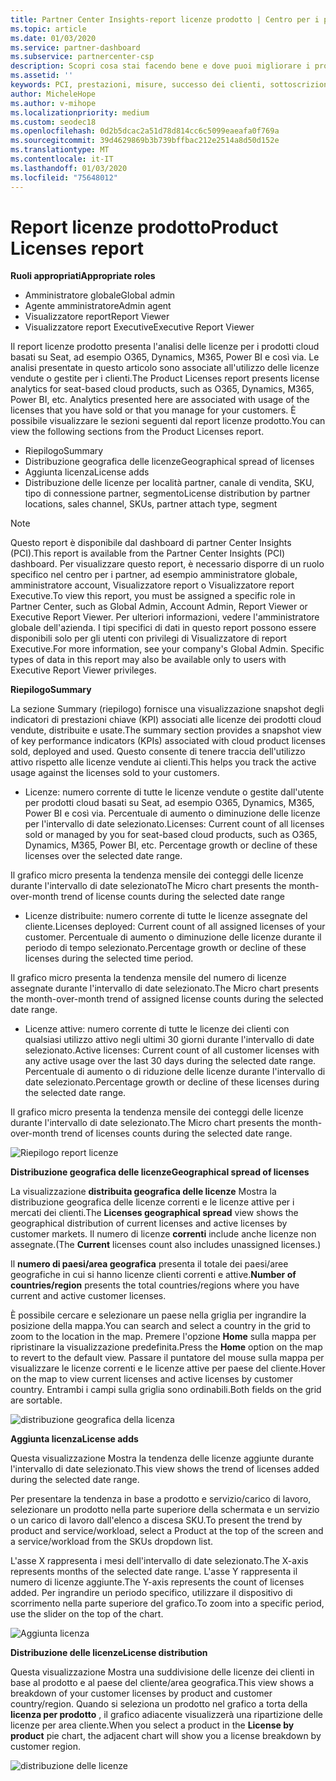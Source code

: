 ```yaml
---
title: Partner Center Insights-report licenze prodotto | Centro per i partner
ms.topic: article
ms.date: 01/03/2020
ms.service: partner-dashboard
ms.subservice: partnercenter-csp
description: Scopri cosa stai facendo bene e dove puoi migliorare i prodotti cloud con licenza (o basata su postazione) che Vendi o Gestisci per i tuoi clienti.
ms.assetid: ''
keywords: PCI, prestazioni, misure, successo dei clienti, sottoscrizioni cloud, analisi, report
author: MicheleHope
ms.author: v-mihope
ms.localizationpriority: medium
ms.custom: seodec18
ms.openlocfilehash: 0d2b5dcac2a51d78d814cc6c5099eaeafa0f769a
ms.sourcegitcommit: 39d4629869b3b739bffbac212e2514a8d50d152e
ms.translationtype: MT
ms.contentlocale: it-IT
ms.lasthandoff: 01/03/2020
ms.locfileid: "75648012"
---
```

# <a name="product-licenses-report"></a><span data-ttu-id="22071-104">Report licenze prodotto</span><span class="sxs-lookup"><span data-stu-id="22071-104">Product Licenses report</span></span>

<span data-ttu-id="22071-105">**Ruoli appropriati**</span><span class="sxs-lookup"><span data-stu-id="22071-105">**Appropriate roles**</span></span>
- <span data-ttu-id="22071-106">Amministratore globale</span><span class="sxs-lookup"><span data-stu-id="22071-106">Global admin</span></span>
- <span data-ttu-id="22071-107">Agente amministratore</span><span class="sxs-lookup"><span data-stu-id="22071-107">Admin agent</span></span>
- <span data-ttu-id="22071-108">Visualizzatore report</span><span class="sxs-lookup"><span data-stu-id="22071-108">Report Viewer</span></span>
- <span data-ttu-id="22071-109">Visualizzatore report Executive</span><span class="sxs-lookup"><span data-stu-id="22071-109">Executive Report Viewer</span></span>

<span data-ttu-id="22071-110">Il report licenze prodotto presenta l'analisi delle licenze per i prodotti cloud basati su Seat, ad esempio O365, Dynamics, M365, Power BI e così via. Le analisi presentate in questo articolo sono associate all'utilizzo delle licenze vendute o gestite per i clienti.</span><span class="sxs-lookup"><span data-stu-id="22071-110">The Product Licenses report presents license analytics for seat-based cloud products, such as O365, Dynamics, M365, Power BI, etc. Analytics presented here are associated with usage of the licenses that you have sold or that you manage for your customers.</span></span> <span data-ttu-id="22071-111">È possibile visualizzare le sezioni seguenti dal report licenze prodotto.</span><span class="sxs-lookup"><span data-stu-id="22071-111">You can view the following sections from the Product Licenses report.</span></span>

- <span data-ttu-id="22071-112">Riepilogo</span><span class="sxs-lookup"><span data-stu-id="22071-112">Summary</span></span>
- <span data-ttu-id="22071-113">Distribuzione geografica delle licenze</span><span class="sxs-lookup"><span data-stu-id="22071-113">Geographical spread of licenses</span></span>
- <span data-ttu-id="22071-114">Aggiunta licenza</span><span class="sxs-lookup"><span data-stu-id="22071-114">License adds</span></span>
- <span data-ttu-id="22071-115">Distribuzione delle licenze per località partner, canale di vendita, SKU, tipo di connessione partner, segmento</span><span class="sxs-lookup"><span data-stu-id="22071-115">License distribution by partner locations, sales channel, SKUs, partner attach type, segment</span></span>

 > [!NOTE]
 > <span data-ttu-id="22071-116">Questo report è disponibile dal dashboard di partner Center Insights (PCI).</span><span class="sxs-lookup"><span data-stu-id="22071-116">This report is available from the Partner Center Insights (PCI) dashboard.</span></span> <span data-ttu-id="22071-117">Per visualizzare questo report, è necessario disporre di un ruolo specifico nel centro per i partner, ad esempio amministratore globale, amministratore account, Visualizzatore report o Visualizzatore report Executive.</span><span class="sxs-lookup"><span data-stu-id="22071-117">To view this report, you must be assigned a specific role in Partner Center, such as Global Admin, Account Admin, Report Viewer or Executive Report Viewer.</span></span> <span data-ttu-id="22071-118">Per ulteriori informazioni, vedere l'amministratore globale dell'azienda. I tipi specifici di dati in questo report possono essere disponibili solo per gli utenti con privilegi di Visualizzatore di report Executive.</span><span class="sxs-lookup"><span data-stu-id="22071-118">For more information, see your company's Global Admin. Specific types of data in this report may also be available only to users with Executive Report Viewer privileges.</span></span>

<span data-ttu-id="22071-119">**Riepilogo**</span><span class="sxs-lookup"><span data-stu-id="22071-119">**Summary**</span></span>

<span data-ttu-id="22071-120">La sezione Summary (riepilogo) fornisce una visualizzazione snapshot degli indicatori di prestazioni chiave (KPI) associati alle licenze dei prodotti cloud vendute, distribuite e usate.</span><span class="sxs-lookup"><span data-stu-id="22071-120">The summary section provides a snapshot view of key performance indicators (KPIs) associated with cloud product licenses sold, deployed and used.</span></span> <span data-ttu-id="22071-121">Questo consente di tenere traccia dell'utilizzo attivo rispetto alle licenze vendute ai clienti.</span><span class="sxs-lookup"><span data-stu-id="22071-121">This helps you track the active usage against the licenses sold to your customers.</span></span>

- <span data-ttu-id="22071-122">Licenze: numero corrente di tutte le licenze vendute o gestite dall'utente per prodotti cloud basati su Seat, ad esempio O365, Dynamics, M365, Power BI e così via. Percentuale di aumento o diminuzione delle licenze per l'intervallo di date selezionato.</span><span class="sxs-lookup"><span data-stu-id="22071-122">Licenses: Current count of all licenses sold or managed by you for seat-based cloud products, such as O365, Dynamics, M365, Power BI, etc. Percentage growth or decline of these licenses over the selected date range.</span></span>

<span data-ttu-id="22071-123">Il grafico micro presenta la tendenza mensile dei conteggi delle licenze durante l'intervallo di date selezionato</span><span class="sxs-lookup"><span data-stu-id="22071-123">The Micro chart presents the month-over-month trend of license counts during the selected date range</span></span>

- <span data-ttu-id="22071-124">Licenze distribuite: numero corrente di tutte le licenze assegnate del cliente.</span><span class="sxs-lookup"><span data-stu-id="22071-124">Licenses deployed: Current count of all assigned licenses of your customer.</span></span>
<span data-ttu-id="22071-125">Percentuale di aumento o diminuzione delle licenze durante il periodo di tempo selezionato.</span><span class="sxs-lookup"><span data-stu-id="22071-125">Percentage growth or decline of these licenses during the selected time period.</span></span>

<span data-ttu-id="22071-126">Il grafico micro presenta la tendenza mensile del numero di licenze assegnate durante l'intervallo di date selezionato.</span><span class="sxs-lookup"><span data-stu-id="22071-126">The Micro chart presents the month-over-month trend of assigned license counts during the selected date range.</span></span>

- <span data-ttu-id="22071-127">Licenze attive: numero corrente di tutte le licenze dei clienti con qualsiasi utilizzo attivo negli ultimi 30 giorni durante l'intervallo di date selezionato.</span><span class="sxs-lookup"><span data-stu-id="22071-127">Active licenses: Current count of all customer licenses with any active usage over the last 30 days during the selected date range.</span></span>
<span data-ttu-id="22071-128">Percentuale di aumento o di riduzione delle licenze durante l'intervallo di date selezionato.</span><span class="sxs-lookup"><span data-stu-id="22071-128">Percentage growth or decline of these licenses during the selected date range.</span></span>

<span data-ttu-id="22071-129">Il grafico micro presenta la tendenza mensile dei conteggi delle licenze durante l'intervallo di date selezionato.</span><span class="sxs-lookup"><span data-stu-id="22071-129">The Micro chart presents the month-over-month trend of licenses counts during the selected date range.</span></span>

![Riepilogo report licenze](images/pci/pci_licenses_report_summary_1.png)

<span data-ttu-id="22071-131">**Distribuzione geografica delle licenze**</span><span class="sxs-lookup"><span data-stu-id="22071-131">**Geographical spread of licenses**</span></span>

<span data-ttu-id="22071-132">La visualizzazione **distribuita geografica delle licenze** Mostra la distribuzione geografica delle licenze correnti e le licenze attive per i mercati dei clienti.</span><span class="sxs-lookup"><span data-stu-id="22071-132">The **Licenses geographical spread** view shows the geographical distribution of current licenses and active licenses by customer markets.</span></span> <span data-ttu-id="22071-133">Il numero di licenze **correnti** include anche licenze non assegnate.</span><span class="sxs-lookup"><span data-stu-id="22071-133">(The **Current** licenses count also includes unassigned licenses.)</span></span>

<span data-ttu-id="22071-134">Il **numero di paesi/area geografica** presenta il totale dei paesi/aree geografiche in cui si hanno licenze clienti correnti e attive.</span><span class="sxs-lookup"><span data-stu-id="22071-134">**Number of countries/region** presents the total countries/regions where you have current and active customer licenses.</span></span>

<span data-ttu-id="22071-135">È possibile cercare e selezionare un paese nella griglia per ingrandire la posizione della mappa.</span><span class="sxs-lookup"><span data-stu-id="22071-135">You can search and select a country in the grid to zoom to the location in the map.</span></span> <span data-ttu-id="22071-136">Premere l'opzione **Home** sulla mappa per ripristinare la visualizzazione predefinita.</span><span class="sxs-lookup"><span data-stu-id="22071-136">Press the **Home** option on the map to revert to the default view.</span></span> <span data-ttu-id="22071-137">Passare il puntatore del mouse sulla mappa per visualizzare le licenze correnti e le licenze attive per paese del cliente.</span><span class="sxs-lookup"><span data-stu-id="22071-137">Hover on the map to view current licenses and active licenses by customer country.</span></span> <span data-ttu-id="22071-138">Entrambi i campi sulla griglia sono ordinabili.</span><span class="sxs-lookup"><span data-stu-id="22071-138">Both fields on the grid are sortable.</span></span>

![distribuzione geografica della licenza](images/pci/pci_licenses_report_geo_spread_2.png)

<span data-ttu-id="22071-140">**Aggiunta licenza**</span><span class="sxs-lookup"><span data-stu-id="22071-140">**License adds**</span></span>

<span data-ttu-id="22071-141">Questa visualizzazione Mostra la tendenza delle licenze aggiunte durante l'intervallo di date selezionato.</span><span class="sxs-lookup"><span data-stu-id="22071-141">This view shows the trend of licenses added during the selected date range.</span></span> 

<span data-ttu-id="22071-142">Per presentare la tendenza in base a prodotto e servizio/carico di lavoro, selezionare un prodotto nella parte superiore della schermata e un servizio o un carico di lavoro dall'elenco a discesa SKU.</span><span class="sxs-lookup"><span data-stu-id="22071-142">To present the trend by product and service/workload, select a Product at the top of the screen and a service/workload from the SKUs dropdown list.</span></span>

<span data-ttu-id="22071-143">L'asse X rappresenta i mesi dell'intervallo di date selezionato.</span><span class="sxs-lookup"><span data-stu-id="22071-143">The X-axis represents months of the selected date range.</span></span> <span data-ttu-id="22071-144">L'asse Y rappresenta il numero di licenze aggiunte.</span><span class="sxs-lookup"><span data-stu-id="22071-144">The Y-axis represents the count of licenses added.</span></span> <span data-ttu-id="22071-145">Per ingrandire un periodo specifico, utilizzare il dispositivo di scorrimento nella parte superiore del grafico.</span><span class="sxs-lookup"><span data-stu-id="22071-145">To zoom into a specific period, use the slider on the top of the chart.</span></span>

![Aggiunta licenza](images/pci/pci_licenses_report_license_adds_3.png)

<span data-ttu-id="22071-147">**Distribuzione delle licenze**</span><span class="sxs-lookup"><span data-stu-id="22071-147">**License distribution**</span></span>

<span data-ttu-id="22071-148">Questa visualizzazione Mostra una suddivisione delle licenze dei clienti in base al prodotto e al paese del cliente/area geografica.</span><span class="sxs-lookup"><span data-stu-id="22071-148">This view shows a breakdown of your customer licenses by product and customer country/region.</span></span> <span data-ttu-id="22071-149">Quando si seleziona un prodotto nel grafico a torta della **licenza per prodotto** , il grafico adiacente visualizzerà una ripartizione delle licenze per area cliente.</span><span class="sxs-lookup"><span data-stu-id="22071-149">When you select a product in the **License by product** pie chart, the adjacent chart will show you a license breakdown by customer region.</span></span>

![distribuzione delle licenze](images/pci/pci_licenses_report_license_distrib_4.png)
